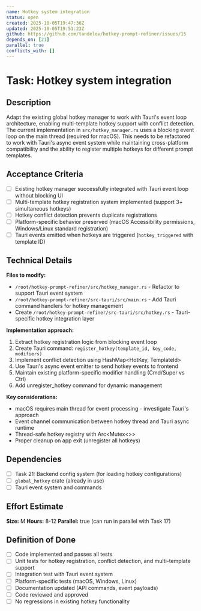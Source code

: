 ```yaml
---
name: Hotkey system integration
status: open
created: 2025-10-05T19:47:36Z
updated: 2025-10-05T19:51:23Z
github: https://github.com/tandelov/hotkey-prompt-refiner/issues/15
depends_on: [21]
parallel: true
conflicts_with: []
---
```


# Task: Hotkey system integration

## Description

Adapt the existing global hotkey manager to work with Tauri's event loop architecture, enabling multi-template hotkey support with conflict detection. The current implementation in `src/hotkey_manager.rs` uses a blocking event loop on the main thread (required for macOS). This needs to be refactored to work with Tauri's async event system while maintaining cross-platform compatibility and the ability to register multiple hotkeys for different prompt templates.

## Acceptance Criteria

- [ ] Existing hotkey manager successfully integrated with Tauri event loop without blocking UI
- [ ] Multi-template hotkey registration system implemented (support 3+ simultaneous hotkeys)
- [ ] Hotkey conflict detection prevents duplicate registrations
- [ ] Platform-specific behavior preserved (macOS Accessibility permissions, Windows/Linux standard registration)
- [ ] Tauri events emitted when hotkeys are triggered (`hotkey_triggered` with template ID)

## Technical Details

**Files to modify:**
- `/root/hotkey-prompt-refiner/src/hotkey_manager.rs` - Refactor to support Tauri event system
- `/root/hotkey-prompt-refiner/src-tauri/src/main.rs` - Add Tauri command handlers for hotkey management
- Create `/root/hotkey-prompt-refiner/src-tauri/src/hotkey.rs` - Tauri-specific hotkey integration layer

**Implementation approach:**
1. Extract hotkey registration logic from blocking event loop
2. Create Tauri command: `register_hotkey(template_id, key_code, modifiers)`
3. Implement conflict detection using HashMap<HotKey, TemplateId>
4. Use Tauri's async event emitter to send hotkey events to frontend
5. Maintain existing platform-specific modifier handling (Cmd/Super vs Ctrl)
6. Add unregister_hotkey command for dynamic management

**Key considerations:**
- macOS requires main thread for event processing - investigate Tauri's approach
- Event channel communication between hotkey thread and Tauri async runtime
- Thread-safe hotkey registry with Arc<Mutex<>>
- Proper cleanup on app exit (unregister all hotkeys)

## Dependencies

- [ ] Task 21: Backend config system (for loading hotkey configurations)
- [ ] `global_hotkey` crate (already in use)
- [ ] Tauri event system and commands

## Effort Estimate

**Size:** M
**Hours:** 8-12
**Parallel:** true (can run in parallel with Task 17)

## Definition of Done

- [ ] Code implemented and passes all tests
- [ ] Unit tests for hotkey registration, conflict detection, and multi-template support
- [ ] Integration test with Tauri event system
- [ ] Platform-specific tests (macOS, Windows, Linux)
- [ ] Documentation updated (API commands, event payloads)
- [ ] Code reviewed and approved
- [ ] No regressions in existing hotkey functionality
